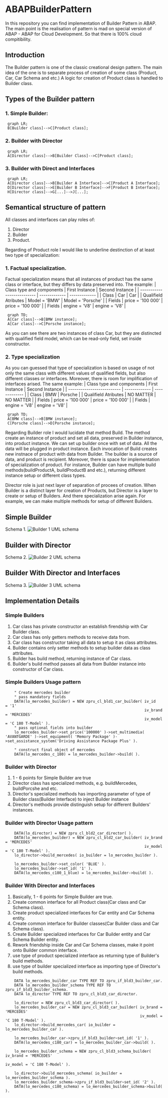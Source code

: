 # ABAPBuilderPattern

In this repository you can find implementation of Builder Pattern in ABAP.
The main point is the realisation of pattern is mad on special version of ABAP - ABAP for Cloud Development.
So that there is 100% cloud compitibility.

## Introduction

The Builder pattern is one of the classic creational design pattern. The main idea of the one is to separate process of creation of some class (Product, Car, Car Schema and etc.)
A logic for creation of Product class is handled to Builder class.

## Types of the Builder pattern

### 1. Simple Builder:
   
   ```mermaid
    graph LR;
    B[Builder class]-->C[Product class];
   ```
   
### 2. Builder with Director

   ```mermaid
    graph LR;
    A[Director class]-->B[Builder Class]-->C[Product class];
   ```

### 3. Builder with Direct and Interfaces
   
   ```mermaid
    graph LR;
    A[Director class]-->B[Builder A Interface]-->C[Product A Interface];
    D[Director class]-->E[Builder B Interface]-->F[Product B Interface];
    H[Director class]-->G[...]-->J[...];
   ```

## Semantical structure of pattern

All classes and interfaces can play roles of: 
1. Director 
2. Builder 
3. Product.

Regarding of Product role I would like to underline destinction of at least two type of specialization:

### 1. Factual specialization.

   Factual specialization means that all instances of product has the same class or interface, but they differs by data preserved into.
   The example:
   | Class type and components  | First Instance | Second Instance |
   | -------------------------- | ------------- | ------------- |
   | Class  | Car  | Car  |
   | Qualifield Atributes  | Model = 'BMW'  | Model = 'Porsche'  |
   | Fields  | price = '100 000'  | price = '100 000' |
   | Fields  | engine = 'V8'  | engine = 'V8' |

   ```mermaid
    graph TD;
    A[Car class]-->B[BMW instance];
    A[Car class]-->C[Porsche instance];
   ```

As you can see there are two instances of class Car, but they are distincted with qualified field model, which can be read-only field, set inside constructor.

### 2. Type specialization
   
   As you can guessed that type of specialization is based on usage of not only the same class with different values of qualified fields, but also different classes or interfaces.
   Moreover, there is room for implification of interfaces arised.
   The same example:
      | Class type and components  | First Instance | Second Instance |
   | -------------------------- | ------------- | ------------- |
   | Class  | BMW  |  Porsche |
   | Qualifield Atributes  | NO MATTER  | NO MATTER  |
   | Fields  | price = '100 000'  | price = '100 000' |
   | Fields  | engine = 'V8'  | engine = 'V8' |

   ```mermaid
    graph TD;
    A[BMW class]-->B[BMW instance];
    C[Porsche class]-->D[Porsche instance];
   ```
Regarding Builder role I would lucidate that method Build. The method create an instance of product and set all data, preserved in Builder instance, into product instance.
We can set up builder once with set of data. All the data will be plugged in product instance. Each invocation of Build creates new instnace of product with data from Builder.
The builder is a source of data, and product is recipient. Moreover, there is space for implementation of specialization of product. For instance, Builder can have multiple build methods(buildProductA, buildProductB and etc.), returning different instance setup or different class types.  

Director role is just next layer of separation of procees of creation. When Builder is a distinct layer for creation of Products, but Director is a layer to create or setup of Builders.
And there specialization arise again. For example, we can make multiple methods for setup of different Builders. 
          
## Simple Builder

Schema 1.
![Builder 1 UML schema](https://github.com/user-attachments/assets/61c22d64-9573-4770-a761-ef72d9f87204)

## Builder with Director

Schema 2.
![Builder 2 UML schema](https://github.com/user-attachments/assets/bab3ad04-2d51-468c-a995-2d9a77d17b86)

## Builder With Director and Interfaces

Schema 3.
![Builder 3 UML schema](https://github.com/user-attachments/assets/213fa20d-9ba9-4bd6-96df-1022544f0dee)

## Implementation Details

### Simple Builders

1. Car class has private constructor an establish firendship with Car Builder class.
2. Car class has only getters methods to receive data from.
3. Car class has constructor taking all data to setup it as class attributes.
4. Builder contains only setter methods to setup builder data as class attributes.
5. Builder has build method, returning instance of Car class.
6. Builder's build method passes all data from Builder instance into constructor of Car class.

### Simple Builders Usage pattern

```
    " Create mercedes builder
    " pass mandatory fields
    DATA(lo_mercedes_builder) = NEW zpru_cl_bld1_car_builder( iv_id    = '1'
                                                              iv_brand = 'MERCEDES'
                                                              iv_model = 'C 180 T-Model' ).
    " pass optional fields into builder
    lo_mercedes_builder->set_price('100000' )->set_multimedia( 'AVANTGARDE' )->set_equipment( 'Memory Package' )->set_assistance_system('Driving Assistance Package Plus' ).

    " construct final object of mercedes
    DATA(lo_mercedes_c_180) = lo_mercedes_builder->build( ).
```

### Builder with Director

1. 1 - 6 points for Simple Builder are true
2. Director class has specialized methods, e.g. buildMercedes, buildPorcshe and etc.
3. Director's specialized methods has importing parameter of type of Builder class(Builder Interface) to inject Builder instance
4. Director's methods provide distinguish setup for different Builders' instances.

### Builder with Director Usage pattern

```
    DATA(lo_director) = NEW zpru_cl_bld2_car_director( ).
    DATA(lo_mercedes_builder) = NEW zpru_cl_bld2_car_builder( iv_brand = 'MERCEDES'
                                                              iv_model = 'C 180 T-Model' ).
    lo_director->build_mercedes( io_builder = lo_mercedes_builder ).

    lo_mercedes_builder->set_color( 'BLUE' ).
    lo_mercedes_builder->set_id( '1' ).
    DATA(lo_mercedes_c180_1_blue) = lo_mercedes_builder->build( ).
```

### Builder With Director and Interfaces

1. Basically, 1 - 6 points for Simple Builder are true.
2. Create common interface for all Product class(Car class and Car Schema class).
3. Create product specialized interfaces for Car entity and Car Schema entity.
4. Create common interface for Builder classes(Car Builder class and Car Schema class).
5. Create Builder specialized interfaces for Car Builder entity and Car Schema Builder entity.
6. Rework friendship inside Car and Car Schema classes, make it point onto Builder common interface.
7. use type of product specialized interface as returning type of Builder's build methods.
8. use type of builder specialized interface as importing type of Director's build methods.

```
    DATA lo_mercedes_builder_car TYPE REF TO zpru_if_bld3_builder_car.
    DATA lo_mercedes_builder_schema TYPE REF TO zpru_if_bld3_builder_schema.
    DATA lo_director TYPE REF TO zpru_cl_bld3_car_director.

    lo_director = NEW zpru_cl_bld3_car_director( ).
    lo_mercedes_builder_car = NEW zpru_cl_bld3_car_builder( iv_brand = 'MERCEDES'
                                                            iv_model = 'C 180 T-Model' ).
    lo_director->build_mercedes_car( io_builder = lo_mercedes_builder_car ).

    lo_mercedes_builder_car->zpru_if_bld3_builder~set_id( '1' ).
    DATA(lo_mercedes_c180_car) = lo_mercedes_builder_car->build( ).

    lo_mercedes_builder_schema = NEW zpru_cl_bld3_schema_builder( iv_brand = 'MERCEDES'
                                                                  iv_model = 'C 180 T-Model' ).

    lo_director->build_mercedes_schema( io_builder = lo_mercedes_builder_schema ).
    lo_mercedes_builder_schema->zpru_if_bld3_builder~set_id( '2' ).
    DATA(lo_mercedes_c180_schema) = lo_mercedes_builder_schema->build( ).
```

